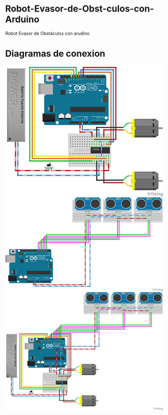 # Robot-Evasor-de-Obst-culos-con-Arduino
Robot Evasor de Obstáculos con arudino
# Diagramas de conexion
![alt tag](https://github.com/TalosElectronics1/Robot-Evasor-de-Obst-culos-con-Arduino/blob/master/Diagramas/Conexion_Puente_H_bb.png)
![alt tag](https://github.com/TalosElectronics1/Robot-Evasor-de-Obst-culos-con-Arduino/blob/master/Diagramas/Robot_Evasor_Ultrasonicos_bb.png)
![alt tag](https://github.com/TalosElectronics1/Robot-Evasor-de-Obst-culos-con-Arduino/blob/master/Diagramas/Robot_Evasor_Completo_bb.png)
